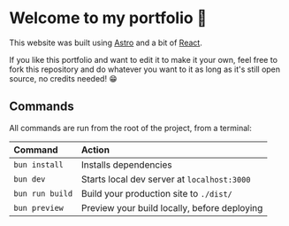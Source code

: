 # Welcome to my portfolio 🤯

This website was built using [Astro](https://astro.build) and a bit of [React](https://reactjs.org/).

If you like this portfolio and want to edit it to make it your own, feel free to fork this repository and do whatever you want to it as long as it's still open source, no credits needed! 😁

## Commands

All commands are run from the root of the project, from a terminal:

| Command         | Action                                       |
| :-------------- | :------------------------------------------- |
| `bun install`   | Installs dependencies                        |
| `bun dev`       | Starts local dev server at `localhost:3000`  |
| `bun run build` | Build your production site to `./dist/`      |
| `bun preview`   | Preview your build locally, before deploying |
